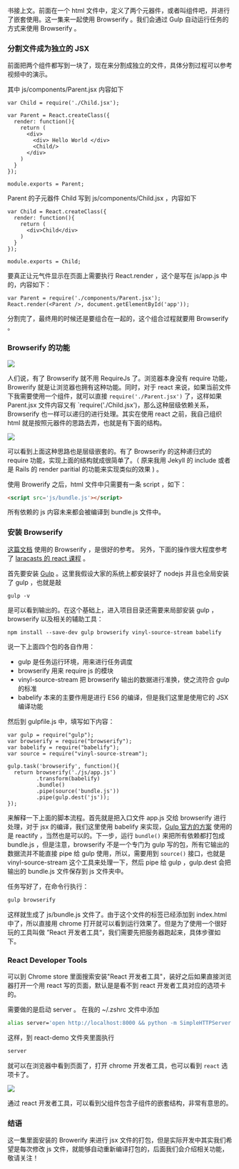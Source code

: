
书接上文。前面在一个 html 文件中，定义了两个元器件，或者叫组件吧，并进行了嵌套使用。这一集来一起使用 Browserify 。我们会通过 Gulp 自动运行任务的方式来使用 Browserify 。

### 分割文件成为独立的 JSX

前面把两个组件都写到一块了，现在来分割成独立的文件，具体分割过程可以参考视频中的演示。

其中 js/components/Parent.jsx 内容如下

```
var Child = require('./Child.jsx');

var Parent = React.createClass({
  render: function(){
    return (
      <div>
        <div> Hello World </div>
        <Child/>
      </div>
    )
  }
});

module.exports = Parent;
```

Parent 的子元器件 Child 写到 js/components/Child.jsx ，内容如下

```
var Child = React.createClass({
  render: function(){
    return (
      <div>Child</div>
    )
  }
});

module.exports = Child;
```

要真正让元气件显示在页面上需要执行 React.render ，这个是写在 js/app.js 中的，内容如下：

```
var Parent = require('./components/Parent.jsx');
React.render(<Parent />, document.getElementById('app'));
```

分割完了，最终用的时候还是要组合在一起的，这个组合过程就要用 Browserify 。

### Browserify 的功能

![](http://7xrsqb.com1.z0.glb.clouddn.com/165-browserify.png)

人们说，有了 Browserify 就不用 RequireJs 了。浏览器本身没有 require 功能，Browerify 就是让浏览器也拥有这种功能。同时，对于 react 来说，如果当前文件下我需要使用一个组件，就可以直接 `require('./Parent.jsx')` 了，这样如果 Parent.jsx 文件内容又有 `require('./Child.jsx')，那么这种层级依赖关系，Browserify 也一样可以递归的进行处理。其实在使用 react 之前，我自己组织 html 就是按照元器件的思路去弄，也就是有下面的结构。

![](http://7xrsqb.com1.z0.glb.clouddn.com/165-component.png)

可以看到上面这种思路也是层级嵌套的。有了 Browserify 的这种递归式的 require 功能，实现上面的结构就成很简单了。（ 原来我用 Jekyll 的 include 或者是 Rails 的 render paritial 的功能来实现类似的效果 ) 。

使用 Browerify 之后，html 文件中只需要有一条 script ，如下：

```html
<script src='js/bundle.js'></script>
```

所有依赖的 js 内容未来都会被编译到 bundle.js 文件中。

### 安装 Browserify

[这篇文档](http://tylermcginnis.com/reactjs-tutorial-pt-2-building-react-applications-with-gulp-and-browserify/) 使用的 Browserify ，是很好的参考。 另外，下面的操作很大程度参考了 [laracasts 的 react 课程](https://laracasts.com/series/do-you-react) 。

首先要安装 [Gulp](http://gulpjs.com/) 。这里我假设大家的系统上都安装好了 nodejs 并且也全局安装了 gulp ，也就是敲

```
gulp -v
```

是可以看到输出的。在这个基础上，进入项目目录还需要来局部安装 gulp ，browserify 以及相关的辅助工具：

```
npm install --save-dev gulp browserify vinyl-source-stream babelify
```

说一下上面四个包的各自作用：

- gulp 是任务运行环境，用来进行任务调度
- browserify 用来 require js 的模块
- vinyl-source-stream 把 browserify 输出的数据进行准换，使之流符合 gulp 的标准
- babelify 本来的主要作用是进行 ES6 的编译，但是我们这里是使用它的 JSX 编译功能

然后到 gulpfile.js 中，填写如下内容：

```
var gulp = require("gulp");
var browserify = require("browserify");
var babelify = require("babelify");
var source = require("vinyl-source-stream");

gulp.task('browserify', function(){
  return browserify('./js/app.js')
         .transform(babelify)
         .bundle()
         .pipe(source('bundle.js'))
         .pipe(gulp.dest('js'));
});
```

来解释一下上面的脚本流程。首先就是把入口文件 app.js 交给 browserify 进行处理，对于 jsx 的编译，我们这里使用 babelify 来实现，[Gulp 官方的方案](https://github.com/gulpjs/gulp/blob/master/docs/recipes/browserify-transforms.md) 使用的是 reactify ，当然也是可以的。下一步，运行 `bundle()` 来把所有依赖都打包成 bundle.js ，但是注意，browserify 不是一个专门为 gulp 写的包，所有它输出的数据流并不能直接 pipe 给 gulp 使用，所以，需要用到 `source()` 接口，也就是  vinyl-source-stream 这个工具来处理一下，然后 pipe 给 gulp ，gulp.dest 会把输出的 bundle.js 文件保存到 js 文件夹中。

任务写好了，在命令行执行：

```sh
gulp browserify
```

这样就生成了 js/bundle.js 文件了。由于这个文件的标签已经添加到 index.html 中了，所以直接用 chrome 打开就可以看到运行效果了。但是为了使用一个很好玩的工具叫做 ”React 开发者工具“，我们需要先把服务器跑起来，具体步骤如下。

### React Developer Tools

可以到 Chrome store 里面搜索安装"React 开发者工具"，装好之后如果直接浏览器打开一个用 react 写的页面，默认是是看不到 react 开发者工具对应的选项卡的。

需要做的是启动 server 。 在我的 ~/.zshrc 文件中添加

```sh
alias server='open http://localhost:8000 && python -m SimpleHTTPServer'
```

这样，到 react-demo 文件夹里面执行

```sh
server
```

就可以在浏览器中看到页面了，打开 chrome 开发者工具，也可以看到 `react` 选项卡了。

![](http://7xrsqb.com1.z0.glb.clouddn.com/165-react-devtools.png)

通过 react 开发者工具，可以看到父组件包含子组件的嵌套结构，非常有意思的。

### 结语

这一集里面安装的 Browerify 来进行 jsx 文件的打包，但是实际开发中其实我们希望是每次修改 js 文件，就能够自动重新编译打包的，后面我们会介绍相关功能，敬请关注！